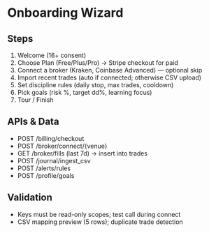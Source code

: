 # Onboarding Wizard

## Steps
1) Welcome (16+ consent)
2) Choose Plan (Free/Plus/Pro) -> Stripe checkout for paid
3) Connect a broker (Kraken, Coinbase Advanced) — optional skip
4) Import recent trades (auto if connected; otherwise CSV upload)
5) Set discipline rules (daily stop, max trades, cooldown)
6) Pick goals (risk %, target dd%, learning focus)
7) Tour / Finish

## APIs & Data
- POST /billing/checkout
- POST /broker/connect/{venue}
- GET /broker/fills (last 7d) -> insert into trades
- POST /journal/ingest_csv
- POST /alerts/rules
- POST /profile/goals

## Validation
- Keys must be read-only scopes; test call during connect
- CSV mapping preview (5 rows); duplicate trade detection
